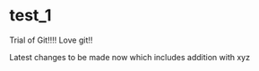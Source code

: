 # test_1
Trial of Git!!!!
Love git!!

Latest changes to be made now which includes addition with xyz
